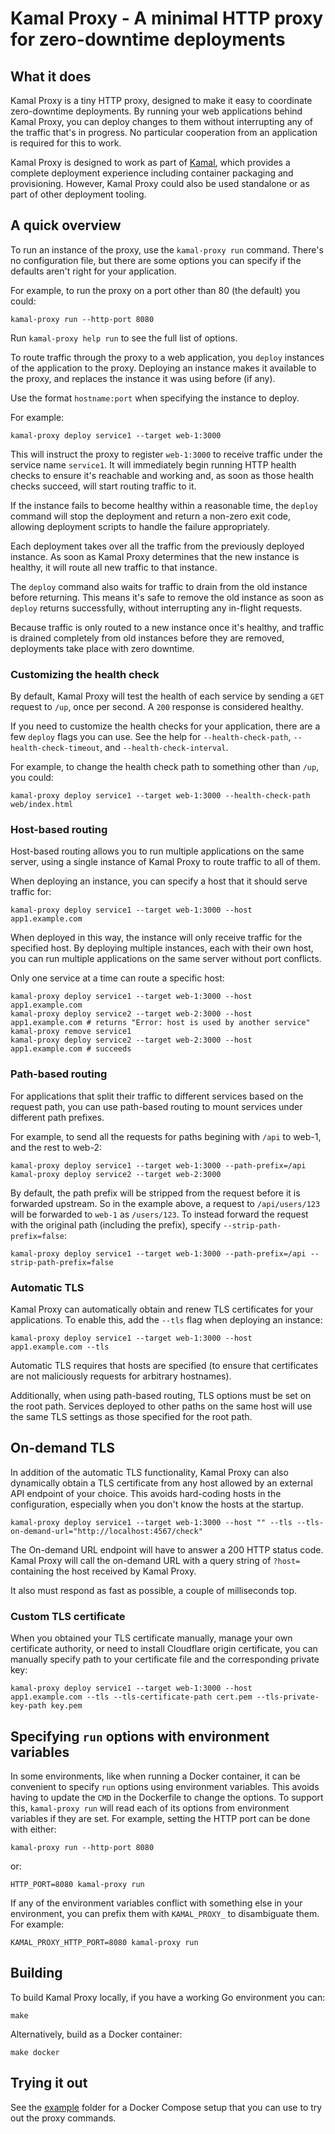 # Kamal Proxy - A minimal HTTP proxy for zero-downtime deployments


## What it does

Kamal Proxy is a tiny HTTP proxy, designed to make it easy to coordinate
zero-downtime deployments. By running your web applications behind Kamal Proxy,
you can deploy changes to them without interrupting any of the traffic that's in
progress. No particular cooperation from an application is required for this to
work.

Kamal Proxy is designed to work as part of [Kamal](https://kamal-deploy.org/),
which provides a complete deployment experience including container packaging
and provisioning. However, Kamal Proxy could also be used standalone or as part
of other deployment tooling.


## A quick overview

To run an instance of the proxy, use the `kamal-proxy run` command. There's no
configuration file, but there are some options you can specify if the defaults
aren't right for your application.

For example, to run the proxy on a port other than 80 (the default) you could:

    kamal-proxy run --http-port 8080

Run `kamal-proxy help run` to see the full list of options.

To route traffic through the proxy to a web application, you `deploy` instances
of the application to the proxy. Deploying an instance makes it available to the
proxy, and replaces the instance it was using before (if any).

Use the format `hostname:port` when specifying the instance to deploy.

For example:

    kamal-proxy deploy service1 --target web-1:3000

This will instruct the proxy to register `web-1:3000` to receive traffic under
the service name `service1`. It will immediately begin running HTTP health
checks to ensure it's reachable and working and, as soon as those health checks
succeed, will start routing traffic to it.

If the instance fails to become healthy within a reasonable time, the `deploy`
command will stop the deployment and return a non-zero exit code, allowing
deployment scripts to handle the failure appropriately.

Each deployment takes over all the traffic from the previously deployed
instance. As soon as Kamal Proxy determines that the new instance is healthy,
it will route all new traffic to that instance.

The `deploy` command also waits for traffic to drain from the old instance before
returning. This means it's safe to remove the old instance as soon as `deploy`
returns successfully, without interrupting any in-flight requests.

Because traffic is only routed to a new instance once it's healthy, and traffic
is drained completely from old instances before they are removed, deployments
take place with zero downtime.

### Customizing the health check

By default, Kamal Proxy will test the health of each service by sending a `GET`
request to `/up`, once per second. A `200` response is considered healthy.

If you need to customize the health checks for your application, there are a
few `deploy` flags you can use. See the help for `--health-check-path`,
`--health-check-timeout`, and `--health-check-interval`.

For example, to change the health check path to something other than `/up`, you
could:

    kamal-proxy deploy service1 --target web-1:3000 --health-check-path web/index.html

### Host-based routing

Host-based routing allows you to run multiple applications on the same server,
using a single instance of Kamal Proxy to route traffic to all of them.

When deploying an instance, you can specify a host that it should serve traffic
for:

    kamal-proxy deploy service1 --target web-1:3000 --host app1.example.com

When deployed in this way, the instance will only receive traffic for the
specified host. By deploying multiple instances, each with their own host, you
can run multiple applications on the same server without port conflicts.

Only one service at a time can route a specific host:

    kamal-proxy deploy service1 --target web-1:3000 --host app1.example.com
    kamal-proxy deploy service2 --target web-2:3000 --host app1.example.com # returns "Error: host is used by another service"
    kamal-proxy remove service1
    kamal-proxy deploy service2 --target web-2:3000 --host app1.example.com # succeeds


### Path-based routing

For applications that split their traffic to different services based on the
request path, you can use path-based routing to mount services under different
path prefixes.

For example, to send all the requests for paths begining with `/api` to web-1,
and the rest to web-2:

    kamal-proxy deploy service1 --target web-1:3000 --path-prefix=/api
    kamal-proxy deploy service2 --target web-2:3000

By default, the path prefix will be stripped from the request before it is
forwarded upstream. So in the example above, a request to `/api/users/123` will
be forwarded to `web-1` as `/users/123`. To instead forward the request with
the original path (including the prefix), specify `--strip-path-prefix=false`:

    kamal-proxy deploy service1 --target web-1:3000 --path-prefix=/api --strip-path-prefix=false


### Automatic TLS

Kamal Proxy can automatically obtain and renew TLS certificates for your
applications. To enable this, add the `--tls` flag when deploying an instance:

    kamal-proxy deploy service1 --target web-1:3000 --host app1.example.com --tls

Automatic TLS requires that hosts are specified (to ensure that certificates
are not maliciously requests for arbitrary hostnames).

Additionally, when using path-based routing, TLS options must be set on the
root path. Services deployed to other paths on the same host will use the same
TLS settings as those specified for the root path.


## On-demand TLS

In addition of the automatic TLS functionality, Kamal Proxy can also dynamically obtain a TLS certificate 
from any host allowed by an external API endpoint of your choice.
This avoids hard-coding hosts in the configuration, especially when you don't know the hosts at the startup.

    kamal-proxy deploy service1 --target web-1:3000 --host "" --tls --tls-on-demand-url="http://localhost:4567/check"

The On-demand URL endpoint will have to answer a 200 HTTP status code. 
Kamal Proxy will call the on-demand URL with a query string of `?host=` containing the host received by Kamal Proxy.

It also must respond as fast as possible, a couple of milliseconds top.


### Custom TLS certificate

When you obtained your TLS certificate manually, manage your own certificate authority,
or need to install Cloudflare origin certificate, you can manually specify path to
your certificate file and the corresponding private key:

    kamal-proxy deploy service1 --target web-1:3000 --host app1.example.com --tls --tls-certificate-path cert.pem --tls-private-key-path key.pem


## Specifying `run` options with environment variables

In some environments, like when running a Docker container, it can be convenient
to specify `run` options using environment variables. This avoids having to
update the `CMD` in the Dockerfile to change the options. To support this,
`kamal-proxy run` will read each of its options from environment variables if they
are set. For example, setting the HTTP port can be done with either:

    kamal-proxy run --http-port 8080

or:

    HTTP_PORT=8080 kamal-proxy run

If any of the environment variables conflict with something else in your
environment, you can prefix them with `KAMAL_PROXY_` to disambiguate them. For
example:

    KAMAL_PROXY_HTTP_PORT=8080 kamal-proxy run


## Building

To build Kamal Proxy locally, if you have a working Go environment you can:

    make

Alternatively, build as a Docker container:

    make docker


## Trying it out

See the [example](./example) folder for a Docker Compose setup that you can use
to try out the proxy commands.
